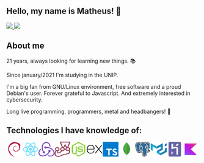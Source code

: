  


 ## Hello, my name is Matheus! 👋

  <a href="https://github.com/matheusxreis">
  <img height="180em" src="https://github-readme-stats.vercel.app/api?username=matheusxreis&show_icons=true&theme=dark&include_all_commits=true&count_private=true"/>
  <img height="180em" src="https://github-readme-stats.vercel.app/api/top-langs/?username=matheusxreis&layout=compact&langs_count=7&theme=dark"/>
</a>
 
 ## About me

<p>21 years, always looking for learning new things. 📚</p>

 <p>
 Since january/2021 I'm studying in the UNIP.
 
 </p>
 <p>
 I'm a big fan from GNU/Linux environment, free software and a proud Debian's user. Forever grateful to Javascript. And extremely interested in cybersecurity.
 </p>
 
Long live programming, programmers, metal and headbangers! :love_you_gesture: 
 
 ## Technologies I have knowledge of:

 
 <div style="display:flex">
 <img align="center" alt="debian" height="40" width="50" src="https://raw.githubusercontent.com/devicons/devicon/master/icons/debian/debian-plain.svg">
<img align="center" alt="react" height="40" width="50" src="https://raw.githubusercontent.com/devicons/devicon/master/icons/react/react-original.svg">
<img align="center" alt="redux" height="40" width="50" src="https://raw.githubusercontent.com/devicons/devicon/master/icons/redux/redux-original.svg">
<img align="center" alt="jest" height="40" width="50" src="https://raw.githubusercontent.com/devicons/devicon/master/icons/jest/jest-plain.svg">

<img align="center" alt="nodejs" height="40" width="50" src="https://raw.githubusercontent.com/devicons/devicon/master/icons/nodejs/nodejs-original.svg">
<img align="center" alt="express" height="40" width="50" src="https://raw.githubusercontent.com/devicons/devicon/master/icons/express/express-original.svg">
<img align="center" alt="typescript" height="40" width="50" src="https://raw.githubusercontent.com/devicons/devicon/master/icons/typescript/typescript-original.svg">
<img align="center" alt="mongodb" height="40" width="50" src="https://raw.githubusercontent.com/devicons/devicon/master/icons/mongodb/mongodb-original.svg">
<img align="center" alt="postgresql" height="40" width="50" src="https://raw.githubusercontent.com/devicons/devicon/master/icons/postgresql/postgresql-original.svg">
<img align="center" alt="materialui" height="40" width="50" src="https://raw.githubusercontent.com/devicons/devicon/master/icons/materialui/materialui-original.svg">
<img align="center" alt="heroku" height="40" width="50" src="https://raw.githubusercontent.com/devicons/devicon/master/icons/heroku/heroku-plain.svg">
<img align="center" alt="kotlin" height="40" width="50" src="https://raw.githubusercontent.com/devicons/devicon/master/icons/kotlin/kotlin-original.svg">

</div>
                                                                            

<!--
**matheusxreis/matheusxreis** is a ✨ _special_ ✨ repository because its `README.md` (this file) appears on your GitHub profile.

Here are some ideas to get you started:

- 🔭 I’m currently working on ...
- 🌱 I’m currently learning ...
- 👯 I’m looking to collaborate on ...
- 🤔 I’m looking for help with ...
- 💬 Ask me about ...
- 📫 How to reach me: ...
- 😄 Pronouns: ...
- ⚡ Fun fact: ...
-->

